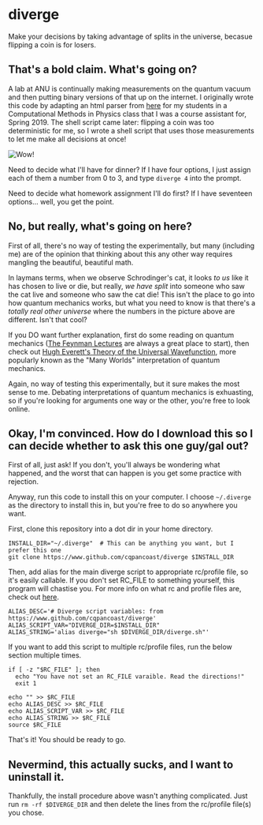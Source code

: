 # diverge

Make your decisions by taking advantage of splits in the universe, becasue flipping a coin is for losers.

## That's a bold claim. What's going on?

A lab at ANU is continually making measurements on the quantum vacuum and then putting binary versions of that up on the internet.
I originally wrote this code by adapting an html parser from [here](https://github.com/pcragone/anurandom/blob/master/anurandom.py) for my students in a Computational Methods in Physics class that I was a course assistant for, Spring 2019.
The shell script came later: flipping a coin was too deterministic for me, so I wrote a shell script that uses those measurements to let me make all decisions at once!

![Wow!](https://github.com/cqpancoast/qrng/blob/master/sample_output.png "splitting the universe")

Need to decide what I'll have for dinner? If I have four options, I just assign each of them a number from 0 to 3, and type `diverge 4` into the prompt.

Need to decide what homework assignment I'll do first? If I have seventeen options... well, you get the point.

## No, but really, what's going on here?

First of all, there's no way of testing the experimentally, but many (including me) are of the opinion that thinking about this any other way requires mangling the beautiful, beautiful math.

In laymans terms, when we observe Schrodinger's cat, it looks *to us* like it has chosen to live or die, but really, *we have split* into someone who saw the cat live and someone who saw the cat die!
This isn't the place to go into how quantum mechanics works, but what you need to know is that there's a *totally real other universe* where the numbers in the picture above are different.
Isn't that cool?

If you DO want further explanation, first do some reading on quantum mechanics ([The Feynman Lectures](https://www.feynmanlectures.caltech.edu/III_toc.html) are always a great place to start), then check out [Hugh Everett's Theory of the Universal Wavefunction](https://www-tc.pbs.org/wgbh/nova/manyworlds/pdf/dissertation.pdf), more popularly known as the "Many Worlds" interpretation of quantum mechanics.

Again, no way of testing this experimentally, but it sure makes the most sense to me.
Debating interpretations of quantum mechanics is exhuasting, so if you're looking for arguments one way or the other, you're free to look online.

## Okay, I'm convinced. How do I download this so I can decide whether to ask this one guy/gal out?

First of all, just ask! If you don't, you'll always be wondering what happened, and the worst that can happen is you get some practice with rejection.

Anyway, run this code to install this on your computer.
I choose `~/.diverge` as the directory to install this in, but you're free to do so anywhere you want.

First, clone this repository into a dot dir in your home directory.

```shell
INSTALL_DIR="~/.diverge"  # This can be anything you want, but I prefer this one
git clone https://www.github.com/cqpancoast/diverge $INSTALL_DIR
```

Then, add alias for the main diverge script to appropriate rc/profile file, so it's easily callable.
If you don't set RC\_FILE to something yourself, this program will chastise you.
For more info on what rc and profile files are, check out [here](https://www.linuxjournal.com/content/profiles-and-rc-files).

```shell
ALIAS_DESC='# Diverge script variables: from https://www.github.com/cqpancoast/diverge'
ALIAS_SCRIPT_VAR="DIVERGE_DIR=$INSTALL_DIR"
ALIAS_STRING='alias diverge="sh $DIVERGE_DIR/diverge.sh"'
```

If you want to add this script to multiple rc/profile files, run the below section multiple times.

```shell
if [ -z "$RC_FILE" ]; then
  echo "You have not set an RC_FILE varaible. Read the directions!"
  exit 1

echo "" >> $RC_FILE
echo ALIAS_DESC >> $RC_FILE
echo ALIAS_SCRIPT_VAR >> $RC_FILE
echo ALIAS_STRING >> $RC_FILE
source $RC_FILE
```

That's it! You should be ready to go.

## Nevermind, this actually sucks, and I want to uninstall it.

Thankfully, the install procedure above wasn't anything complicated.
Just run `rm -rf $DIVERGE_DIR` and then delete the lines from the rc/profile file(s) you chose.

